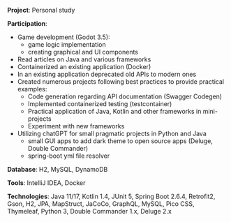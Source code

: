 **Project**: Personal study

**Participation**:

- Game development (Godot 3.5):
	- game logic implementation
	- creating graphical and UI components
- Read articles on Java and various frameworks
- Containerized an existing application (Docker)
- In an existing application deprecated old APIs to modern ones
- Created numerous projects following best practices to provide practical examples:
	- Code generation regarding API documentation (Swagger Codegen)
	- Implemented containerized testing (testcontainer)
	- Practical application of Java, Kotlin and other frameworks in mini-projects
	- Experiment with new frameworks
- Utilizing chatGPT for small pragmatic projects in Python and Java
	- small GUI apps to add dark theme to open source apps (Deluge, Double Commander)
	- spring-boot yml file resolver

**Database**: H2, MySQL, DynamoDB

**Tools**: IntelliJ IDEA, Docker

**Technologies**: Java 11/17, Kotlin 1.4, JUnit 5, Spring Boot 2.6.4, Retrofit2, Gson, H2, JPA, MapStruct, JaCoCo, GraphQL, MySQL, Pico CSS, Thymeleaf, Python 3, Double Commander 1.x, Deluge 2.x
